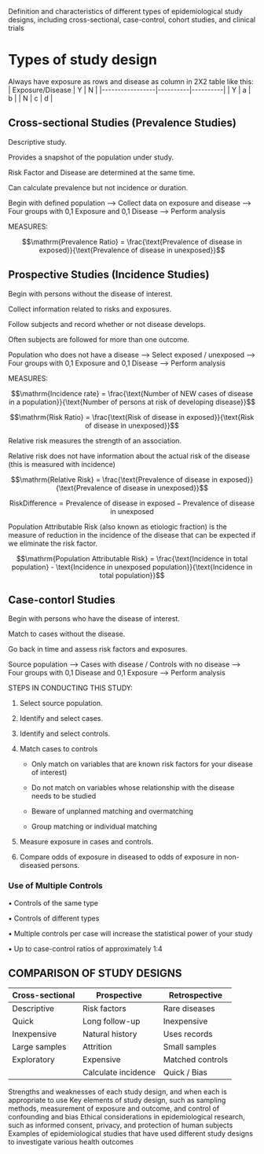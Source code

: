 Definition and characteristics of different types of epidemiological study designs, including cross-sectional, case-control, cohort studies, and clinical trials

# Types of study design

Always have exposure as rows and disease as column in 2X2 table like this:
| Exposure/Disease | Y        | N        |
|-----------------|----------|----------|
| Y               | a        | b        |
| N               | c        | d        |


## Cross-sectional Studies (Prevalence Studies)

Descriptive study.

Provides a snapshot of the population under study.

Risk Factor and Disease are determined at the same time.

Can calculate prevalence but not incidence or duration.

Begin with defined population --> Collect data on exposure and disease --> Four groups with 0,1 Exposure and 0,1 Disease --> Perform analysis

MEASURES:

$$\mathrm{Prevalence Ratio} = \frac{\text{Prevalence of disease in exposed}}{\text{Prevalence of disease in unexposed}}$$

## Prospective Studies (Incidence Studies)

Begin with persons without the disease of interest.

Collect information related to risks and exposures.

Follow subjects and record whether or not disease develops.

Often subjects are followed for more than one outcome.

Population who does not have a disease --> Select exposed / unexposed --> Four groups with 0,1 Exposure and 0,1 Disease --> Perform analysis

MEASURES:

$$\mathrm{Incidence rate} = \frac{\text{Number of NEW cases of disease in a population}}{\text{Number of persons at risk of developing disease}}$$

$$\mathrm{Risk Ratio} = \frac{\text{Risk of disease in exposed}}{\text{Risk of disease in unexposed}}$$

Relative risk measures the strength of an association.

Relative risk does not have information about the actual risk of the disease (this is measured with incidence)

$$\mathrm{Relative Risk} = \frac{\text{Prevalence of disease in exposed}}{\text{Prevalence of disease in unexposed}}$$

$$\mathrm{Risk Difference} = \text{Prevalence of disease in exposed} - \text{Prevalence of disease in unexposed}$$

Population Attributable Risk (also known as etiologic fraction) is the measure of reduction in the incidence of the disease that can be expected if we eliminate the risk factor.

$$\mathrm{Population Attributable Risk} = \frac{\text{Incidence in total population} - \text{Incidence in unexposed population}}{\text{Incidence in total population}}$$

## Case-contorl Studies 

Begin with persons who have the disease of interest.

Match to cases without the disease.

Go back in time and assess risk factors and exposures.

Source population --> Cases with disease / Controls with no disease --> Four groups with 0,1 Disease and 0,1 Exposure --> Perform analysis

STEPS IN CONDUCTING THIS STUDY:

1.	Select source population.

2.	Identify and select cases.

3.	Identify and select controls.

4. Match cases to controls 

	- Only match on variables that are known risk factors for your disease of interest)

	- Do not match on variables whose relationship with the disease needs to be studied

	- Beware of unplanned matching and overmatching

	- Group matching or individual matching


5.	Measure exposure in cases and controls.

6.	Compare odds of exposure in diseased to odds of exposure in non-diseased persons.


### Use of Multiple Controls

•	Controls of the same type

•	Controls of different types

•	Multiple controls per case will increase the statistical power of your study

•	Up to case-control ratios of approximately 1:4


## COMPARISON OF STUDY DESIGNS

| Cross-sectional | Prospective         | Retrospective   |
|-----------------|---------------------|-----------------|
| Descriptive     | Risk factors        | Rare diseases   |
| Quick           | Long follow-up      | Inexpensive     |
| Inexpensive     | Natural history 	| Uses records	  | 
| Large samples   | Attrition			| Small samples   |
| Exploratory     | Expensive    		| Matched controls|
|   			  | Calculate incidence | Quick / Bias	  |



Strengths and weaknesses of each study design, and when each is appropriate to use
Key elements of study design, such as sampling methods, measurement of exposure and outcome, and control of confounding and bias
Ethical considerations in epidemiological research, such as informed consent, privacy, and protection of human subjects
Examples of epidemiological studies that have used different study designs to investigate various health outcomes











